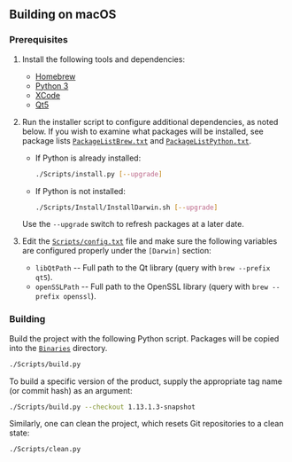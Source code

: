 ## Building on macOS

### Prerequisites

1. Install the following tools and dependencies:

      * [Homebrew](http://brew.sh/)
      * [Python 3](https://www.python.org/downloads/windows/)
      * [XCode](https://developer.apple.com/xcode/download/)
      * [Qt5](https://download.qt.io/official_releases/qt/)

2. Run the installer script to configure additional dependencies, as noted below. If you wish to examine what packages will be installed, see package lists [`PackageListBrew.txt`](../Scripts/Install/PackageListBrew.txt) and [`PackageListPython.txt`](../Scripts/Install/PackageListPython.txt).

      * If Python is already installed:
         ```sh
         ./Scripts/install.py [--upgrade]
         ```
      * If Python is not installed:
         ```sh
         ./Scripts/Install/InstallDarwin.sh [--upgrade]
         ```

      Use the `--upgrade` switch to refresh packages at a later date.

3. Edit the [`Scripts/config.txt`](../Scripts/config.txt) file and make sure the following variables are configured properly under the `[Darwin]` section:

      * `libQtPath` -- Full path to the Qt library (query with `brew --prefix qt5`).
      * `openSSLPath` -- Full path to the OpenSSL library (query with `brew --prefix openssl`).

### Building

Build the project with the following Python script. Packages will be copied into the [`Binaries`](../Binaries) directory.

```sh
./Scripts/build.py
```

To build a specific version of the product, supply the appropriate tag name (or commit hash) as an argument:

```sh
./Scripts/build.py --checkout 1.13.1.3-snapshot
```

Similarly, one can clean the project, which resets Git repositories to a clean state:

```sh
./Scripts/clean.py
```
<!--
### Issues

If you are building on Apple M1 and having trouble linking `arm64` binaries with the Qt5 library, try the following. Install Qt build dependencies:

```sh
brew install pcre2 harfbuzz freetype
```

Reinstall Qt5 and build from source:

```sh
brew reinstall -s qt5
```
-->
